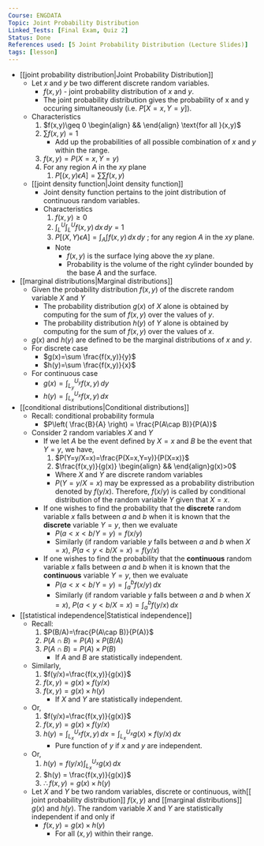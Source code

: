 ```yaml
---
Course: ENGDATA
Topic: Joint Probability Distribution
Linked_Tests: [Final Exam, Quiz 2]
Status: Done
References used: [5 Joint Probability Distribution (Lecture Slides)]
tags: [lesson]
---
```


- [[joint probability distribution|Joint Probability Distribution]]
	- Let $x$ and $y$ be two different discrete random variables.
		- $f(x,y)$ - joint probability distribution of $x$ and $y$.
		- The joint probability distribution gives the probability of x and y occuring simultaneously (i.e. $P[X=x, Y=y]$).
	- Characteristics
		1. $f(x,y)\geq 0 \begin{align} && \end{align} \text{for all }(x,y)$
		2. $\sum f(x,y)=1$
			- Add up the probabilities of all possible combination of $x$ and $y$ within the range.
		3. $f(x,y) = P(X=x, Y=y)$
		4. For any region $A$ in the $xy$ plane
			1. $P[(x,y) \epsilon A] = \sum \sum f(x,y)$
	- [[joint density function|Joint density function]]
		- Joint density function pertains to the joint distribution of continuous random variables.
		- Characteristics
			1. $f(x,y)\geq 0$
			2. $\int ^U_{L} \int ^U_{L} f(x,y)\, dx\, dy=1$
			3. $P[(X,Y)\epsilon A]=\int _{A}\int f(x,y) \, dx \, dy$ ; for any region $A$ in the $xy$ plane.
			- Note
				- $f(x,y)$ is the surface lying above the $xy$ plane.
				- Probability is the volume of the right cylinder bounded by the base $A$ and the surface.
- [[marginal distributions|Marginal distributions]]
	- Given the probability distribution $f(x,y)$ of the discrete random variable $X$ and $Y$
		- The probability distribution $g(x)$ of $X$ alone is obtained by computing for the sum of $f(x,y)$ over the values of $y$.
		- The probability distribution $h(y)$ of $Y$ alone is obtained by computing for the sum of $f(x,y)$ over the values of $x$.
	- $g(x)$ and $h(y)$ are defined to be the marginal distributions of $x$ and $y$.
	- For discrete case
		- $g(x)=\sum \frac{f(x,y)}{y}$
		- $h(y)=\sum \frac{f(x,y)}{x}$
	- For continuous case
		- $g(x)=\int ^{U_{y}}_{L_{y}} f(x,y) \, dy$
		- $h(y)=\int ^{U_{x}}_{L_{x}} f(x,y) \, dx$
- [[conditional distributions|Conditional distributions]]
	- Recall: conditional probability formula
		- $P\left( \frac{B}{A} \right) = \frac{P(A\cap B)}{P(A)}$
	- Consider 2 random variables $X$ and $Y$
		- If we let $A$ be the event defined by $X=x$ and $B$ be the event that $Y=y$, we have,
			1. $P(Y=y/X=x)=\frac{P(X=x,Y=y)}{P(X=x)}$
			2. $\frac{f(x,y)}{g(x)} \begin{align} && \end{align}g(x)>0$
			- Where $X$ and $Y$ are discrete random variables
			- $P(Y=y/X=x)$ may be expressed as a probability distribution denoted by $f(y/x)$. Therefore, $f(x/y)$ is called by conditional distribution of the random variable $Y$ given that $X=x$.
		- If one wishes to find the probability that the **discrete** random variable $x$ falls between $a$ and $b$ when it is known that the **discrete** variable $Y=y$, then we evaluate
			- $P(a<x<b/Y=y)=f(x/y)$
			- Similarly (if random variable $y$ falls between $a$ and $b$ when $X=x$), $P(a<y<b/X=x)=f(y/x)$
		- If one wishes to find the probability that the **continuous** random variable $x$ falls between $a$ and $b$ when it is known that the **continuous** variable $Y=y$, then we evaluate
			- $P(a<x<b/Y=y)=\int ^b_{a} f(x/y)\, dx$
			- Similarly (if random variable $y$ falls between $a$ and $b$ when $X=x$), $P(a<y<b/X=x)=\int ^b_{a} f(y/x)\, dx$
- [[statistical independence|Statistical independence]]
	- Recall:
		1. $P(B/A)=\frac{P(A\cap B)}{P(A)}$
		2. $P(A\cap B)=P(A) \times P(B/A)$
		3. $P(A\cap B)=P(A) \times P(B)$
			- If $A$ and $B$ are statistically independent.
	- Similarly,
		1. $f(y/x)=\frac{f(x,y)}{g(x)}$
		2. $f(x,y)=g(x) \times f(y/x)$
		3. $f(x,y)=g(x) \times h(y)$
			- If $X$ and $Y$ are statistically independent.
	- Or,
		1. $f(y/x)=\frac{f(x,y)}{g(x)}$
		2. $f(x,y)=g(x) \times f(y/x)$
		3. $h(y) = \int ^{U_{x}}_{L_{x}} f(x,y) \, dx=\int ^{U_{x}}_{L_{x}} g(x) \times f(y/x) \, dx$
			- Pure function of $y$ if $x$ and $y$ are independent.
	- Or,
		1. $h(y) = f(y/x)  \int ^{U_{x}}_{L_{x}} g(x)\, dx$
		2. $h(y) = \frac{f(x,y)}{g(x)}$
		3. $\therefore f(x,y)=g(x) \times h(y)$
	- Let $X$ and $Y$ be two random variables, discrete or continuous, with[[ joint probability distribution]] $f(x,y)$ and [[marginal distributions]] $g(x)$ and $h(y)$. The random variable $X$ and $Y$ are statistically independent if and only if
		- $f(x,y)=g(x) \times h(y)$
			- For all $(x,y)$ within their range.
